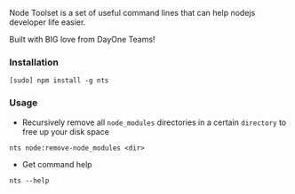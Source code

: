 Node Toolset is a set of useful command lines that can help nodejs developer
life easier.

Built with BIG love from DayOne Teams!

### Installation
`[sudo] npm install -g nts`

### Usage
- Recursively remove all `node_modules` directories in a certain `directory`
to free up your disk space
```
nts node:remove-node_modules <dir>
```

- Get command help
```
nts --help
```
